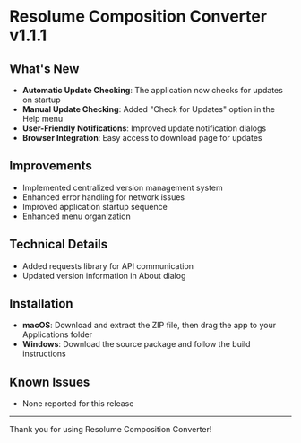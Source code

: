 # Resolume Composition Converter v1.1.1

## What's New
- **Automatic Update Checking**: The application now checks for updates on startup
- **Manual Update Checking**: Added "Check for Updates" option in the Help menu
- **User-Friendly Notifications**: Improved update notification dialogs
- **Browser Integration**: Easy access to download page for updates

## Improvements
- Implemented centralized version management system
- Enhanced error handling for network issues
- Improved application startup sequence
- Enhanced menu organization

## Technical Details
- Added requests library for API communication
- Updated version information in About dialog

## Installation
- **macOS**: Download and extract the ZIP file, then drag the app to your Applications folder
- **Windows**: Download the source package and follow the build instructions

## Known Issues
- None reported for this release

---

Thank you for using Resolume Composition Converter!
